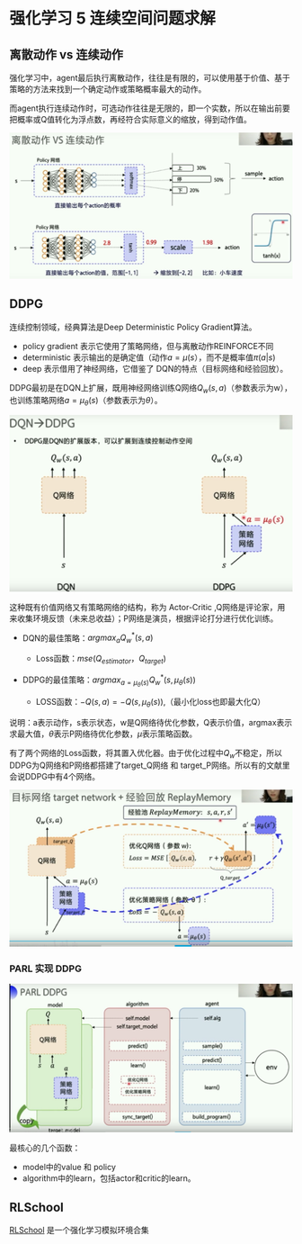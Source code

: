 # 强化学习 5 连续空间问题求解

## 离散动作 vs 连续动作

强化学习中，agent最后执行离散动作，往往是有限的，可以使用基于价值、基于策略的方法来找到一个确定动作或策略概率最大的动作。

而agent执行连续动作时，可选动作往往是无限的，即一个实数，所以在输出前要把概率或Q值转化为浮点数，再经符合实际意义的缩放，得到动作值。

<img src="images/强化学习/离散动作vs连续动作.png">

## DDPG 
连续控制领域，经典算法是Deep Deterministic Policy Gradient算法。


- policy gradient 表示它使用了策略网络，但与离散动作REINFORCE不同
- deterministic 表示输出的是确定值（动作$a = \mu(s$），而不是概率值$\pi(a|s)$
- deep 表示借用了神经网络，它借鉴了 DQN的特点（目标网络和经验回放）。


DDPG最初是在DQN上扩展，既用神经网络训练Q网络$Q_w(s,a)$（参数表示为w），也训练策略网络$a=\mu_\theta (s)$（参数表示为$\theta$）。

<img src="images/强化学习/dqnvsddpg.png">


这种既有价值网络又有策略网络的结构，称为 Actor-Critic ,Q网络是评论家，用来收集环境反馈（未来总收益）；P网络是演员，根据评论打分进行优化训练。

- DQN的最佳策略：$argmax_aQ_w^*(s,a)$
  - Loss函数：$mse(Q_{estimator}，Q_{target})$

- DDPG的最佳策略：$argmax_{a=\mu_\theta(s)}Q_w^*(s,\mu_\theta(s))$
  - LOSS函数：$-Q(s,a)= -Q(s,\mu_\theta(s))$,（最小化loss也即最大化Q）


说明：a表示动作，s表示状态，w是Q网络待优化参数，Q表示价值，argmax表示求最大值，$\theta$表示P网络待优化参数，$\mu$表示策略函数。

有了两个网络的Loss函数，将其置入优化器。由于优化过程中$Q_w$不稳定，所以DDPG为Q网络和P网络都搭建了target_Q网络 和 target_P网络。所以有的文献里会说DDPG中有4个网络。


<img src="images/强化学习/ddpg核心更新过程.png">

### PARL 实现 DDPG

<img src="images/强化学习/PARLDDPG.png">

最核心的几个函数：
- model中的value 和 policy
- algorithm中的learn，包括actor和critic的learn。


## RLSchool
[RLSchool](github.com/PaddlePaddle/RLSchool)
是一个强化学习模拟环境合集




